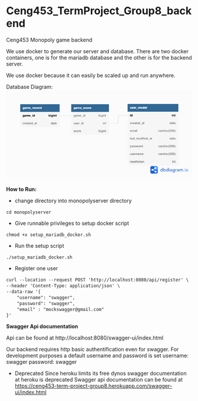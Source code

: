 # Ceng453_TermProject_Group8_backend
Ceng453 Monopoly game backend

We use docker to generate our server and database. There are two docker containers, one is for the mariadb database and the other is for the backend server.

We use docker because it can easily be scaled up and run anywhere.

Database Diagram:
![Database Diagram](./docs/diagrams/database_schema.png)


**How to Run:**

- change directory into monopolyserver directory
```
cd monopolyserver
```

- Give runnable privileges to setup docker script
```
chmod +x setup_mariadb_docker.sh
```

- Run the setup script
```
./setup_mariadb_docker.sh
```

- Register one user 

```
curl --location --request POST 'http://localhost:8080/api/register' \
--header 'Content-Type: application/json' \
--data-raw '{
    "username": "swagger",
    "password": "swagger",
    "email" : "mockswagger@gmail.com"
}'
```

**Swagger Api documentation** 

Api can be found at http://localhost:8080/swagger-ui/index.html

Our backend requires http basic authentification even for swagger. For development purposes a default username and password is set
username: swagger
password: swagger


- Deprecated
Since heroku limits its free dynos swagger documentation at heroku is deprecated 
Swagger api documentation can be found at
https://ceng453-term-project-group8.herokuapp.com/swagger-ui/index.html

